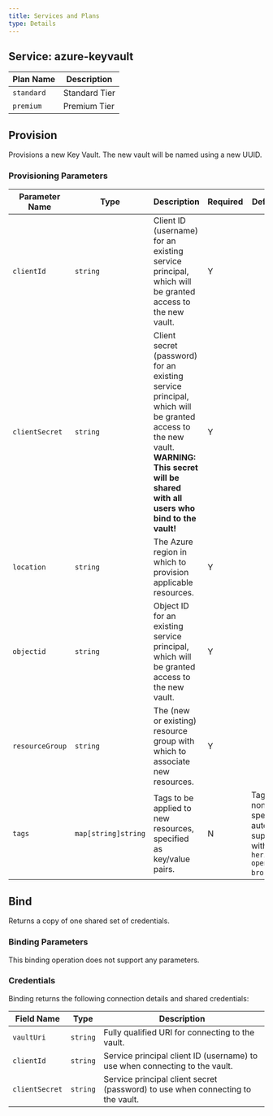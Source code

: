 ```yaml
---
title: Services and Plans
type: Details
---
```


## Service: azure-keyvault

| Plan Name | Description |
|-----------|-------------|
| `standard` | Standard Tier |
| `premium` | Premium Tier |

## Provision

Provisions a new Key Vault. The new vault will be named using a new UUID.

### Provisioning Parameters

| Parameter Name | Type | Description | Required | Default Value |
|----------------|------|-------------|----------|---------------|
| `clientId` | `string` | Client ID (username) for an existing service principal, which will be granted access to the new vault.| Y | |
| `clientSecret` | `string` | Client secret (password) for an existing service principal, which will be granted access to the new vault. __WARNING: This secret will be shared with all users who bind to the vault!__ | Y | |
| `location` | `string` | The Azure region in which to provision applicable resources. | Y |  |
| `objectid` | `string` | Object ID for an existing service principal, which will be granted access to the new vault. | Y | |
| `resourceGroup` | `string` | The (new or existing) resource group with which to associate new resources. | Y |  |
| `tags` | `map[string]string` | Tags to be applied to new resources, specified as key/value pairs. | N | Tags (even if none are specified) are automatically supplemented with `heritage: open-service-broker-azure`. |

## Bind

Returns a copy of one shared set of credentials.

### Binding Parameters

This binding operation does not support any parameters.

### Credentials

Binding returns the following connection details and shared credentials:

| Field Name | Type | Description |
|------------|------|-------------|
| `vaultUri` | `string` | Fully qualified URI for connecting to the vault. |
| `clientId` | `string` | Service principal client ID (username) to use when connecting to the vault. |
| `clientSecret` | `string` | Service principal client secret (password) to use when connecting to the vault. |

